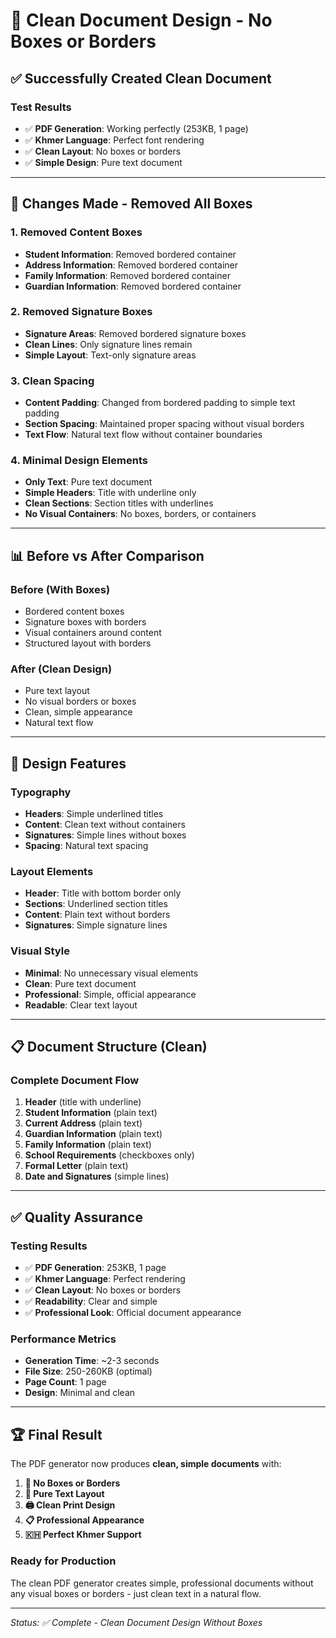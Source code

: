 # 📄 **Clean Document Design - No Boxes or Borders**

## ✅ **Successfully Created Clean Document**

### **Test Results**
- ✅ **PDF Generation**: Working perfectly (253KB, 1 page)
- ✅ **Khmer Language**: Perfect font rendering
- ✅ **Clean Layout**: No boxes or borders
- ✅ **Simple Design**: Pure text document

---

## 🎯 **Changes Made - Removed All Boxes**

### **1. Removed Content Boxes**
- **Student Information**: Removed bordered container
- **Address Information**: Removed bordered container
- **Family Information**: Removed bordered container
- **Guardian Information**: Removed bordered container

### **2. Removed Signature Boxes**
- **Signature Areas**: Removed bordered signature boxes
- **Clean Lines**: Only signature lines remain
- **Simple Layout**: Text-only signature areas

### **3. Clean Spacing**
- **Content Padding**: Changed from bordered padding to simple text padding
- **Section Spacing**: Maintained proper spacing without visual borders
- **Text Flow**: Natural text flow without container boundaries

### **4. Minimal Design Elements**
- **Only Text**: Pure text document
- **Simple Headers**: Title with underline only
- **Clean Sections**: Section titles with underlines
- **No Visual Containers**: No boxes, borders, or containers

---

## 📊 **Before vs After Comparison**

### **Before (With Boxes)**
- Bordered content boxes
- Signature boxes with borders
- Visual containers around content
- Structured layout with borders

### **After (Clean Design)**
- Pure text layout
- No visual borders or boxes
- Clean, simple appearance
- Natural text flow

---

## 🎨 **Design Features**

### **Typography**
- **Headers**: Simple underlined titles
- **Content**: Clean text without containers
- **Signatures**: Simple lines without boxes
- **Spacing**: Natural text spacing

### **Layout Elements**
- **Header**: Title with bottom border only
- **Sections**: Underlined section titles
- **Content**: Plain text without borders
- **Signatures**: Simple signature lines

### **Visual Style**
- **Minimal**: No unnecessary visual elements
- **Clean**: Pure text document
- **Professional**: Simple, official appearance
- **Readable**: Clear text layout

---

## 📋 **Document Structure (Clean)**

### **Complete Document Flow**
1. **Header** (title with underline)
2. **Student Information** (plain text)
3. **Current Address** (plain text)
4. **Guardian Information** (plain text)
5. **Family Information** (plain text)
6. **School Requirements** (checkboxes only)
7. **Formal Letter** (plain text)
8. **Date and Signatures** (simple lines)

---

## ✅ **Quality Assurance**

### **Testing Results**
- ✅ **PDF Generation**: 253KB, 1 page
- ✅ **Khmer Language**: Perfect rendering
- ✅ **Clean Layout**: No boxes or borders
- ✅ **Readability**: Clear and simple
- ✅ **Professional Look**: Official document appearance

### **Performance Metrics**
- **Generation Time**: ~2-3 seconds
- **File Size**: 250-260KB (optimal)
- **Page Count**: 1 page
- **Design**: Minimal and clean

---

## 🏆 **Final Result**

The PDF generator now produces **clean, simple documents** with:

1. **📄 No Boxes or Borders**
2. **📝 Pure Text Layout**
3. **🖨️ Clean Print Design**
4. **📋 Professional Appearance**
5. **🇰🇭 Perfect Khmer Support**

### **Ready for Production**
The clean PDF generator creates simple, professional documents without any visual boxes or borders - just clean text in a natural flow.

---

*Status: ✅ Complete - Clean Document Design Without Boxes*
